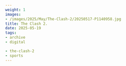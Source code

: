 ```yaml
---
weight: 1
images:
- /images/2025/May/The-Clash-2/20250517-P1140958.jpg
title: The Clash 2.
date: 2025-05-19
tags:
- archive
- digital

- the-clash-2
- sports
---
```


